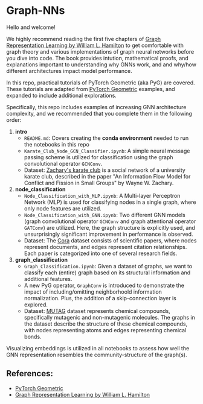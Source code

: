 # Graph-NNs
Hello and welcome! 

We highly recommend reading the first five chapters of [Graph Representation Learning by William L. Hamilton](https://www.cs.mcgill.ca/~wlh/grl_book/) to get comfortable with graph theory and various implementations of graph neural networks before you dive into code. The book provides intution, mathematical proofs, and explanations important to understanding why GNNs work, and and why/how different architectures impact model performance.

In this repo, practical tutorials of PyTorch Geometric (aka PyG) are covered. These tutorials are adapted from [PyTorch Geometric](https://pytorch-geometric.readthedocs.io/en/latest/get_started/colabs.html) examples, and expanded to include additional explorations. 

Specifically, this repo includes examples of increasing GNN architecture complexity, and we recommended that you complete them in the following order:

1. **intro**
   - `README.md`: Covers creating the **conda environment** needed to run the notebooks in this repo
   - `Karate_Club_Node_GCN_Classifier.ipynb`: A simple neural message passing scheme is utilized for classification using the graph convolutional operator `GCNConv`.
   - Dataset: [Zachary's karate club](https://pytorch-geometric.readthedocs.io/en/latest/generated/torch_geometric.datasets.KarateClub.html#torch_geometric.datasets.KarateClub) is a social network of a university karate club, described in the paper "An Information Flow Model for Conflict and Fission in Small Groups" by Wayne W. Zachary.
3. **node_classification**
    - `Node_Classification_with_MLP.ipynb`: A Multi-layer Perceptron Network (MLP) is used for classifying nodes in a single graph, where only node features are utilized. 
    - `Node_Classification_with_GNN.ipynb`: Two different GNN models (graph convolutional operator `GCNConv` and graph attentional operator `GATConv`) are utilized. Here, the graph structure is explicitly used, and unsurprisingly significant improvement in performance is observed.
    - Dataset: The [Cora](https://paperswithcode.com/dataset/cora#:~:text=The%20Cora%20dataset%20consists%20of,corresponding%20word%20from%20the%20dictionary.) dataset consists of scientific papers, where nodes represent documents, and edges represent citation relationships. Each paper is categorized into one of several research fields.
5. **graph_classification**
    - `Graph_Classification.ipynb`: Given a dataset of graphs, we want to classify each (entire) graph based on its structural information and additional features.
    - A new PyG operator, `GraphConv` is introduced to demonstrate the impact of including/omitting neighborhoold information normalization. Plus, the addition of a skip-connection layer is explored.
    - Dataset: [MUTAG](https://paperswithcode.com/dataset/mutag) dataset represents chemical compounds, specifically mutagenic and non-mutagenic molecules. The graphs in the dataset describe the structure of these chemical compounds, with nodes representing atoms and edges representing chemical bonds.
  
Visualizing embeddings is utilized in all notebooks to assess how well the GNN representation resembles the community-structure of the graph(s).


## References:
- [PyTorch Geometric](https://pytorch-geometric.readthedocs.io/en/latest/get_started/colabs.html)
- [Graph Representation Learning by William L. Hamilton](https://www.cs.mcgill.ca/~wlh/grl_book/)